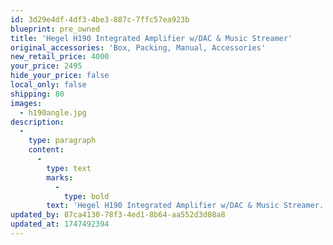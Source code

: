 ```yaml
---
id: 3d29e4df-4df3-4be3-887c-7ffc57ea923b
blueprint: pre_owned
title: 'Hegel H190 Integrated Amplifier w/DAC & Music Streamer'
original_accessories: 'Box, Packing, Manual, Accessories'
new_retail_price: 4000
your_price: 2495
hide_your_price: false
local_only: false
shipping: 80
images:
  - h190angle.jpg
description:
  -
    type: paragraph
    content:
      -
        type: text
        marks:
          -
            type: bold
        text: 'Hegel H190 Integrated Amplifier w/DAC & Music Streamer. Unit is in excellent physical and functional condition with original box, packing and accessories. Unit sold as new for $4,000.00'
updated_by: 87ca4130-78f3-4ed1-8b64-aa552d3d08a8
updated_at: 1747492394
---
```

